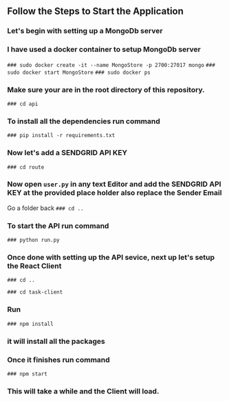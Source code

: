 ## Follow the Steps to Start the Application
### Let's begin with setting up a MongoDb server


### I have used a docker container to setup MongoDb server

`### sudo docker create -it --name MongoStore -p 2700:27017 mongo`
`### sudo docker start MongoStore`
`### sudo docker ps`



### Make sure your are in the root directory of this repository.

`### cd api`

### To install all the dependencies run command 
`### pip install -r requirements.txt`

### Now let's add a SENDGRID API KEY
`### cd route`

### Now open `user.py` in any text Editor and add the SENDGRID API KEY at the provided place holder also replace the Sender Email

Go a folder back 
`### cd ..`

### To start the API run command
`### python run.py`

### Once done with setting up the API sevice, next up let's setup the React Client


`### cd ..`

`### cd task-client`

### Run 
`### npm install`

### it will install all the packages

### Once it finishes run command

`### npm start `

### This will take a while and the Client will load.
